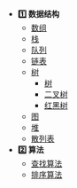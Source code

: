 - **:one: 数据结构**
  - [数组](data-structure/array.md)
  - [栈](data-structure/stack.md)
  - [队列](data-structure/queue.md)
  - [链表](data-structure/list.md)
  - [树](data-structure/tree)
    - [树](data-structure/tree/tree.md)
    - [二叉树](data-structure/tree/binary-tree.md)
    - [红黑树](data-structure/tree/red-black-tree.md)
  - [图](data-structure/graph.md)
  - [堆](data-structure/heap.md)
  - [散列表](data-structure/hash.md)
- **:two: 算法**
  - [查找算法](algorithm/search)
  - [排序算法](algorithm/sort.md)
